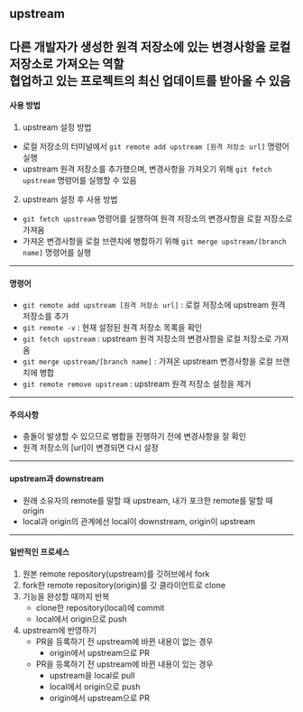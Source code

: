 ## upstream
다른 개발자가 생성한 원격 저장소에 있는 변경사항을 로컬 저장소로 가져오는 역할   
협업하고 있는 프로젝트의 최신 업데이트를 받아올 수 있음
---
#### 사용 방법
1. upstream 설정 방법
- 로컬 저장소의 터미널에서 `git remote add upstream [원격 저장소 url]` 명령어 실행
- upstream 원격 저장소를 추가했으며, 변경사항을 가져오기 위해 `git fetch upstream` 명령어를 실행할 수 있음
2. upstream 설정 후 사용 방법
- `git fetch upstream` 명령어를 실행하여 원격 저장소의 변경사항을 로컬 저장소로 가져옴
- 가져온 변경사항을 로컬 브랜치에 병합하기 위해 `git merge upstream/[branch name]` 명령어를 실행
---
#### 명령어
- `git remote add upstream [원격 저장소 url]` : 로컬 저장소에 upstream 원격 저장소를 추가
- `git remote -v` : 현재 설정된 원격 저장소 목록을 확인
- `git fetch upstream` : upstream 원격 저장소의 변경사항을 로컬 저장소로 가져옴
- `git merge upstream/[branch name]` : 가져온 upstream 변경사항을 로컬 브랜치에 병합
- `git remote remove upstream` : upstream 원격 저장소 설정을 제거
---
#### 주의사항
- 충돌이 발생할 수 있으므로 병합을 진행하기 전에 변경사항을 잘 확인
- 원격 저장소의 [url]이 변경되면 다시 설정
---
#### upstream과 downstream
- 원래 소유자의 remote를 말할 때 upstream, 내가 포크한 remote를 말할 때 origin
- local과 origin의 관계에선 local이 downstream, origin이 upstream
---
#### 일반적인 프로세스
1. 원본 remote repository(upstream)를 깃허브에서 fork
2. fork한 remote repository(origin)를 깃 클라이언트로 clone
3. 기능을 완성할 때까지 반복
    - clone한 repository(local)에 commit
    - local에서 origin으로 push
4. upstream에 반영하기
    - PR을 등록하기 전 upstream에 바뀐 내용이 없는 경우
      - origin에서 upstream으로 PR
    - PR을 등록하기 전 upstream에 바뀐 내용이 있는 경우
      - upstream을 local로 pull
      - local에서 origin으로 push
      - origin에서 upstream으로 PR
